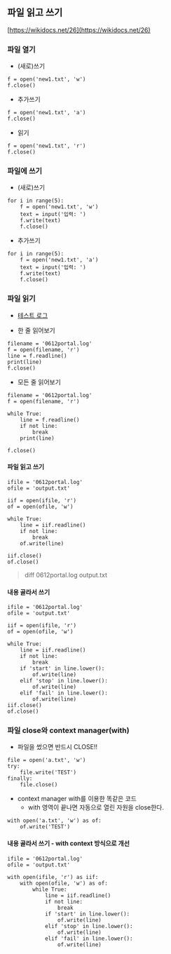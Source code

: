 ## 파일 읽고 쓰기

[https://wikidocs.net/26](https://wikidocs.net/26)


### 파일 열기

* (새로)쓰기
```
f = open('new1.txt', 'w')
f.close()
```

* 추가쓰기
```
f = open('new1.txt', 'a')
f.close()
```

* 읽기
```
f = open('new1.txt', 'r')
f.close()
```

### 파일에 쓰기

* (새로)쓰기
```
for i in range(5):
    f = open('new1.txt', 'w')
    text = input('입력: ')
    f.write(text)
    f.close()
```

* 추가쓰기
```
for i in range(5):
    f = open('new1.txt', 'a')
    text = input('입력: ')
    f.write(text)
    f.close()
```

### 파일 읽기

* [테스트 로그](./0612portal.log.txt)

* 한 줄 읽어보기
```
filename = '0612portal.log'
f = open(filename, 'r')
line = f.readline()
print(line)
f.close()
```

* 모든 줄 읽어보기
```
filename = '0612portal.log'
f = open(filename, 'r')

while True:
    line = f.readline()
    if not line:
        break
    print(line)

f.close()
```

#### 파일 읽고 쓰기

```
ifile = '0612portal.log'
ofile = 'output.txt'

iif = open(ifile, 'r')
of = open(ofile, 'w')

while True:
    line = iif.readline()
    if not line:
        break
    of.write(line)

iif.close()
of.close()

```
> diff 0612portal.log output.txt


#### 내용 골라서 쓰기

```
ifile = '0612portal.log'
ofile = 'output.txt'

iif = open(ifile, 'r')
of = open(ofile, 'w')

while True:
    line = iif.readline()
    if not line:
        break
    if 'start' in line.lower():
        of.write(line)
    elif 'stop' in line.lower():
        of.write(line)
    elif 'fail' in line.lower():
        of.write(line)
iif.close()
of.close()

```

### 파일 close와 context manager(with)

* 파일을 썼으면 반드시 CLOSE!!

```
file = open('a.txt', 'w')
try:
    file.write('TEST')
finally:
    file.close()
```

* context manager with를 이용한 똑같은 코드
  * with 영역이 끝나면 자동으로 열린 자원을 close한다.

```
with open('a.txt', 'w') as of:
    of.write('TEST')
```

#### 내용 골라서 쓰기 - with context 방식으로 개선

```
ifile = '0612portal.log'
ofile = 'output.txt'

with open(ifile, 'r') as iif:
    with open(ofile, 'w') as of:
        while True:
            line = iif.readline()
            if not line:
                break
            if 'start' in line.lower():
                of.write(line)
            elif 'stop' in line.lower():
                of.write(line)
            elif 'fail' in line.lower():
                of.write(line)

```
